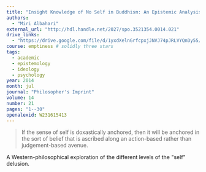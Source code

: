 ```yaml
---
title: "Insight Knowledge of No Self in Buddhism: An Epistemic Analysis"
authors:
  - "Miri Albahari"
external_url: "http://hdl.handle.net/2027/spo.3521354.0014.021"
drive_links:
  - "https://drive.google.com/file/d/1yxdXelnGrfcpxjJNVJ74pJRLVYQnDy55/view?usp=drivesdk"
course: emptiness # solidly three stars
tags:
  - academic
  - epistemology
  - ideology
  - psychology
year: 2014
month: jul
journal: "Philosopher's Imprint"
volume: 14
number: 21
pages: "1--30"
openalexid: W231615413
---
```


> If the sense of self is doxastically anchored, then it will be anchored in the sort of belief that is ascribed along an action-based rather than judgement-based avenue.

A Western-philosophical exploration of the different levels of the "self" delusion.
